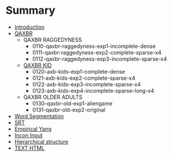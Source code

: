 # Summary

* [Introduction](README.md)
* [QAXBR](qaxbr/README.md)
  * QAXBR RAGGEDYNESS
    * 0110-qaxbr-raggedyness-exp1-incomplete-dense
    * 0111-qaxbr-raggedyness-exp2-complete-sparse-x4
    * 0112-qaxbr-raggedyness-exp3-incomplete-sparse-x4
  * [QAXBR KID](qaxbr/kid.md)
    * 0120-axb-kids-exp1-complete-dense
    * 0121-axb-kids-exp2-complete-sparse-x4
    * 0122-axb-kids-exp3-incomplete-sparse-x4
    * 0123-axb-kids-exp4-incomplete-sparse-long-x4
  * QAXBR OLDER ADULTS
    * 0130-qaxbr-old-exp1-aliengame
    * 0131-qaxbr-old-exp2-original
* [Word Segmentation](word-seg/README.md)
* [SRT](SRT/README.md)
* [Empirical Yang](empirical-yang/README.md)
* [Incon Input](incon-input/README.md)
* [Hierarchical structure](hierarchical-structure.md)
* [TEXT HTML](chapter1.md)

